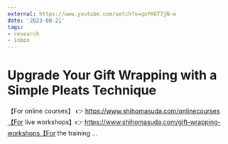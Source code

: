 ```yaml
---
external: https://www.youtube.com/watch?v=quYKGT7jN-w
date: '2023-08-21'
tags:
- research
- inbox
---
```


# Upgrade Your Gift Wrapping with a Simple Pleats Technique

【For online courses】 👉 https://www.shihomasuda.com/onlinecourses【For live workshops】👉 https://www.shihomasuda.com/gift-wrapping-workshops【For the training ...
